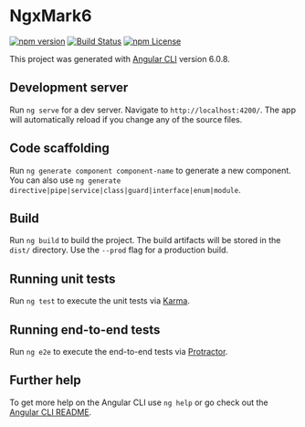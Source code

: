 # NgxMark6
[![npm version](https://badge.fury.io/js/%40devmonkeys%2Fngx-mark6.svg)](https://badge.fury.io/js/%40devmonkeys%2Fngx-mark6)
[![Build Status](https://travis-ci.org/DevMonkeysDE/ngx-mark6.svg?branch=master)](https://travis-ci.org/DevMonkeysDE/ngx-mark6)
[![npm License](https://img.shields.io/npm/l/ng-packagr.svg)](https://github.com/DevMonkeysDE/ngx-mark6/blob/master/LICENSE)

This project was generated with [Angular CLI](https://github.com/angular/angular-cli) version 6.0.8.

## Development server

Run `ng serve` for a dev server. Navigate to `http://localhost:4200/`. The app will automatically reload if you change any of the source files.

## Code scaffolding

Run `ng generate component component-name` to generate a new component. You can also use `ng generate directive|pipe|service|class|guard|interface|enum|module`.

## Build

Run `ng build` to build the project. The build artifacts will be stored in the `dist/` directory. Use the `--prod` flag for a production build.

## Running unit tests

Run `ng test` to execute the unit tests via [Karma](https://karma-runner.github.io).

## Running end-to-end tests

Run `ng e2e` to execute the end-to-end tests via [Protractor](http://www.protractortest.org/).

## Further help

To get more help on the Angular CLI use `ng help` or go check out the [Angular CLI README](https://github.com/angular/angular-cli/blob/master/README.md).
